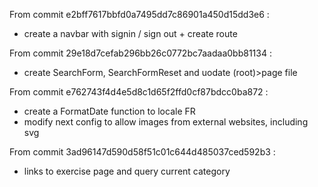 From commit e2bff7617bbfd0a7495dd7c86901a450d15dd3e6 :

- create a navbar with signin / sign out + create route

From commit 29e18d7cefab296bb26c0772bc7aadaa0bb81134 :

- create SearchForm, SearchFormReset and uodate (root)>page file

From commit e762743f4d4e5d8c1d65f2ffd0cf87bdcc0ba872 :
 - create a FormatDate function to locale FR
 - modify next config to allow images from external websites, including svg

 From commit 3ad96147d590d58f51c01c644d485037ced592b3 :
 - links to exercise page and query current category
